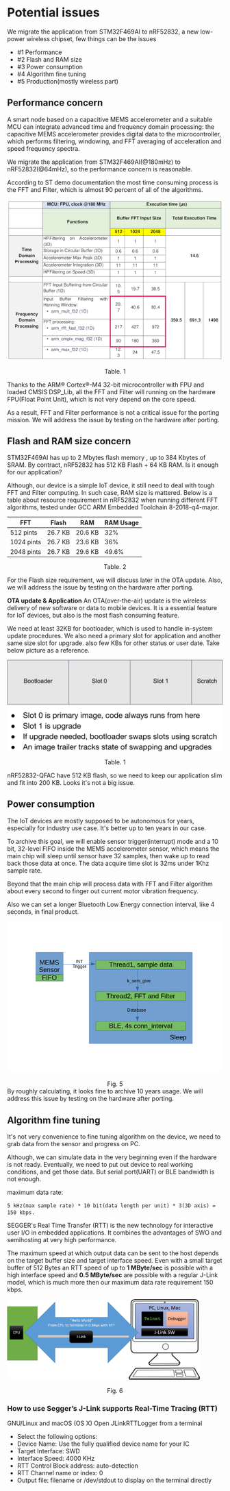 # Potential issues
We migrate the application from STM32F469AI to nRF52832, a new low-power wireless chipset, few things can be the issues

- #1 Performance
- #2 Flash and RAM size
- #3 Power consumption
- #4 Algorithm fine tuning
- #5 Production(mostly wireless part) 

## Performance concern
A smart node based on a capacitive MEMS accelerometer and a suitable MCU can integrate advanced
time and frequency domain processing: the capacitive MEMS accelerometer provides digital data to the
microcontroller, which performs filtering, windowing, and FFT averaging of acceleration and speed frequency spectra.

We migrate the application from STM32F469AI(@180mHz) to nRF52832(@64mHz), so the performance concern is reasonable.

According to ST demo documentation the most time consuming process is the FFT and Filter, which is almost 90 percent of all of the algorithms. 

![STM32F4](images/STM32F4.png)
<center>Table. 1</center>

Thanks to the ARM® Cortex®-M4 32-bit microcontroller with FPU and loaded CMSIS DSP_Lib, all the FFT and Filter will running on the hardware FPU(Float Point Unit), which is not very depend on the core speed.


As a result, FFT and Filter performance is not a critical issue for the porting mission. We will address the issue by testing on the hardware after porting.


## Flash and RAM size concern
STM32F469AI has up to 2 Mbytes flash memory , up to 384 Kbytes of SRAM. By contract, nRF52832 has 512 KB Flash + 64 KB RAM. Is it enough for our application?

Although, our device is a simple IoT device, it still need to deal with tough FFT and Filter computing. In such case, RAM size is mattered. Below is a table about resource requirement in nRF52832 when running different FFT algorithms, tested under GCC ARM Embedded Toolchain 8-2018-q4-major.

|    FFT     | Flash | RAM | RAM Usage | 
| ---------- | ----- | --- | ----- |
|  512 pints |  26.7 KB | 20.6 KB |   32% |
| 1024 pints |  26.7 KB | 23.6 KB |   36% |
| 2048 pints |  26.7 KB | 29.6 KB | 49.6% |
<center>Table. 2</center>

For the Flash size requirement, we will discuss later in the OTA update. Also, we will address the issue by testing on the hardware after porting.

**OTA update & Application**
An OTA(over-the-air) update is the wireless delivery of new software or data to mobile devices. It is a essential feature for IoT devices, but also is the most flash consuming feature. 

We need at least 32KB for bootloader, which is used to handle in-system update procedures. We also need a primary slot for application and another same size slot for upgrade. also few KBs for other status or user date. Take below picture as a reference.


![OTA](images/MCUboot-Flash-Layout.png)
<center>Table. 1</center>

nRF52832-QFAC have 512 KB flash, so we need to keep our application slim and fit into 200 KB. Looks it's not a big issue.


## Power consumption
The IoT devices are mostly supposed to be autonomous for years, especially for industry use case. It's better up to ten years in our case.

To archive this goal, we will enable sensor trigger(interrupt) mode and a 10 bit, 32-level FIFO inside the MEMS accelerometer sensor, which means the main chip will sleep until sensor have 32 samples, then wake up to read back those data at once. The data acquire time slot is 32ms under 1Khz sample rate.

Beyond that the main chip will process data with FFT and Filter algorithm about every second to finger out current motor vibration frequency.

Also we can set a longer Bluetooth Low Energy connection interval, like 4 seconds, in final product.

![Flow](images/Flow.png)
<center>Fig. 5</center>
By roughly calculating, it looks fine to archive 10 years usage. We will address this issue by testing on the hardware after porting.


## Algorithm fine tuning
It's not very convenience to fine tuning algorithm on the device, we need to grab data from the sensor and progress on PC.

Although, we can simulate data in the very beginning even if the hardware is not ready. Eventually, we need to put out device to real working conditions, and get those data. But serial port(UART) or BLE bandwidth is not enough. 
    
maximum data rate: 

    5 kHz(max sample rate) * 10 bit(data length per unit) * 3(3D axis) = 150 kbps.

SEGGER's Real Time Transfer (RTT) is the new technology for interactive user I/O in embedded applications. It combines the advantages of SWO and semihosting at very high performance. 

The maximum speed at which output data can be sent to the host depends on the target buffer size and target interface speed. Even with a small target buffer of 512 Bytes an RTT speed of up to **1 MByte/sec** is possible with a high interface speed and **0.5 MByte/sec** are possible with a regular J-Link model, which is much more then our maximum data rate requirement 150 kbps.

![RTT](images/csm_J-Link-RTT_800x_21198b3c21.png)
<center>Fig. 6</center>

### How to use Segger’s J-Link supports Real-Time Tracing (RTT) 
GNU/Linux and macOS (OS X)
Open JLinkRTTLogger from a terminal
- Select the following options:
- Device Name: Use the fully qualified device name for your IC
- Target Interface: SWD
- Interface Speed: 4000 KHz
- RTT Control Block address: auto-detection
- RTT Channel name or index: 0
- Output file: filename or /dev/stdout to display on the terminal directly



